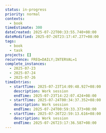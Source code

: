 ```yaml
---
status: in-progress
priority: normal
contexts:
  - book
timeEstimate: 300
dateCreated: 2025-07-22T00:33:55.740+08:00
dateModified: 2025-07-26T23:17:47.277+08:00
tags:
  - book
  - task
projects: []
recurrence: FREQ=DAILY;INTERVAL=1
complete_instances:
  - 2025-07-23
  - 2025-07-24
  - 2025-07-26
timeEntries:
  - startTime: 2025-07-23T14:09:48.927+08:00
    description: Work session
    endTime: 2025-07-23T14:22:07.424+08:00
  - startTime: 2025-07-24T00:34:37.352+08:00
    description: Work session
    endTime: 2025-07-24T00:59:33.373+08:00
  - startTime: 2025-07-26T22:59:13.616+08:00
    description: Work session
    endTime: 2025-07-26T23:17:36.587+08:00
---
```


